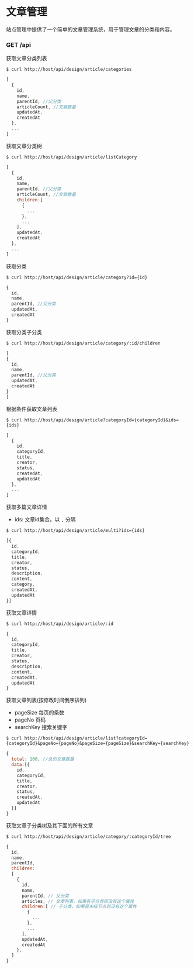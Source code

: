 # 文章管理

站点管理中提供了一个简单的文章管理系统，用于管理文章的分类和内容。

### GET /api

获取文章分类列表

```console
$ curl http://host/api/design/article/categories
```

```js
[
  {
    id,
    name,
    parentId, //父分类
    articleCount, //文章数量
    updatedAt,
    createdAt
  },
  ...
]
```

获取文章分类树

```console
$ curl http://host/api/design/article/listCategory
```

```js
[
  {
    id,
    name,
    parentId, //父分类
    articleCount, //文章数量
    children:[
      {
        ...
      },
      ...
    ],
    updatedAt,
    createdAt
  },
  ...
]
```

获取分类
```console
$ curl http://host/api/design/article/category?id={id}
```

```js
{
  id,
  name,
  parentId, //父分类
  updatedAt,
  createdAt
}
```

获取分类子分类
```console
$ curl http://host/api/design/article/category/:id/children
```

```js
[
{
  id,
  name,
  parentId, //父分类
  updatedAt,
  createdAt
}
]
```

根据条件获取文章列表

```console
$ curl http://host/api/design/article?categoryId={categoryId}&ids={ids}
```

```js
[
  {
    id,
    categoryId,
    title,
    creator,
    status,
    createdAt,
    updatedAt
  },
  ...
]
```

获取多篇文章详情

- ids: 文章id集合，以 `,` 分隔

```console
$ curl http://host/api/design/article/multi?ids={ids}
```

```js
[{
  id,
  categoryId,
  title,
  creator,
  status,
  description,
  content,
  category,
  createdAt,
  updatedAt
}]
```

获取文章详情

```console
$ curl http://host/api/design/article/:id
```

```js
{
  id,
  categoryId,
  title,
  creator,
  status,
  description,
  content,
  createdAt,
  updatedAt
}
```

获取文章列表(按修改时间倒序排列)

- pageSize 每页的条数
- pageNo 页码
- searchKey 搜索关键字

```console
$ curl http://host/api/design/article/list?categoryId={categoryId}&pageNo={pageNo}&pageSize={pageSize}&searchKey={searchKey}
```

```js
{
  total: 100, //总的文章数量
  data:[{
    id,
    categoryId,
    title,
    creator,
    status,
    createdAt,
    updatedAt
  }]
}
```

获取文章子分类树及其下面的所有文章

```console
$ curl http://host/api/design/article/category/:categoryId/tree
```

```js
{
  id,
  name,
  parentId,
  children:
  [
    {
      id,
      name,
      parentId, // 父分类
      articles, // 文章列表，如果有子分类则没有这个属性
      children:[ // 子分类，如果是末级节点则没有这个属性
        {
          ...
        },
        ...
      ],
      updatedAt,
      createdAt
    },
  ]
}
```
